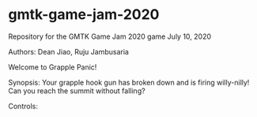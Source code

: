 # gmtk-game-jam-2020
Repository for the GMTK Game Jam 2020 game
July 10, 2020

Authors: Dean Jiao, Ruju Jambusaria

Welcome to Grapple Panic!

Synopsis: Your grapple hook gun has broken down and is firing willy-nilly! Can you reach the summit without falling?

Controls: 
